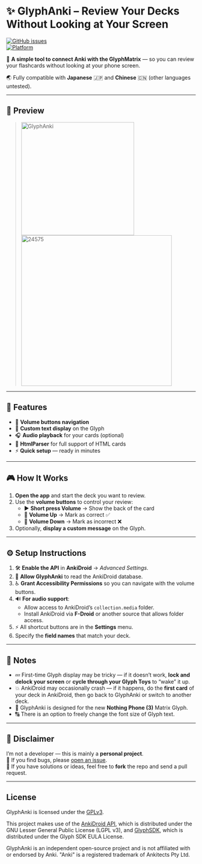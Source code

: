 # ✨ GlyphAnki – Review Your Decks Without Looking at Your Screen  


[![GitHub issues](https://img.shields.io/github/issues/R0uli078/GlyphAnki)](https://github.com/R0uli078/GlyphAnki/issues)  
[![Platform](https://img.shields.io/badge/platform-Android-green)](#)  

🔗 **A simple tool to connect Anki with the GlyphMatrix** — so you can review your flashcards without looking at your phone screen.  

🌏 Fully compatible with **Japanese** 🇯🇵 and **Chinese** 🇨🇳 (other languages untested).  

---

## 📸 Preview  

> <img src="https://github.com/user-attachments/assets/3bba02e9-825e-4e10-ab0d-06b68f1d243d" style="position:relative; padding-right:20px;" width="300" alt="GlyphAnki" />
> <img src="https://via.placeholder.com/220x150/ffffff/ffffff?text=+" width="60" height="0" style="display:block;" alt=""/>
> <img src="https://github.com/user-attachments/assets/fd5276a3-36fc-4c43-b89e-3ae0aa1099b2" style="position:relative" width="400" alt="24575"/>


---

## 🚀 Features  

- 🔼 **Volume buttons navigation**
- 💬 **Custom text display** on the Glyph  
- 🎧 **Audio playback** for your cards (optional)
- 📝 **HtmlParser** for full support of HTML cards
- ⚡ **Quick setup** — ready in minutes

---

## 🎮 How It Works  

1. **Open the app** and start the deck you want to review.  
2. Use the **volume buttons** to control your review:  
   - ▶️ **Short press Volume** → Show the back of the card  
   - 🔼 **Volume Up** → Mark as correct ✅  
   - 🔽 **Volume Down** → Mark as incorrect ❌  
3. Optionally, **display a custom message** on the Glyph.  

---

## ⚙️ Setup Instructions  

1. 🛠 **Enable the API** in **AnkiDroid** → *Advanced Settings*.  
2. 📖 **Allow GlyphAnki** to read the AnkiDroid database.  
3. ♿ **Grant Accessibility Permissions** so you can navigate with the volume buttons.  
4. 🔊 **For audio support**:  
   - Allow access to AnkiDroid’s `collection.media` folder.  
   - Install AnkiDroid via **F-Droid** or another source that allows folder access.  
5. ⚡ All shortcut buttons are in the **Settings** menu.  
6. Specify the **field names** that match your deck.  

---

## 📝 Notes  

- 💤 First-time Glyph display may be tricky — if it doesn’t work, **lock and delock your screen** or **cycle through your Glyph Toys** to “wake” it up.  
- 💥 AnkiDroid may occasionally crash — if it happens, do the **first card** of your deck in AnkiDroid, then go back to GlyphAnki or switch to another deck.
- 📱 GlyphAnki is designed for the new **Nothing Phone (3)** Matrix Glyph.
- 🔠 There is an option to freely change the font size of Glyph text.

---

## 🙏 Disclaimer  

I’m not a developer — this is mainly a **personal project**.  
🐛 If you find bugs, please [open an issue](https://github.com/R0uli078/GlyphAnki/issues).  
🤝 If you have solutions or ideas, feel free to **fork** the repo and send a pull request.  

---

## License

GlyphAnki is licensed under the [GPLv3](./LICENSE).

This project makes use of the [AnkiDroid API](https://github.com/ankidroid/Anki-Android), 
which is distributed under the GNU Lesser General Public License (LGPL v3), and [GlyphSDK](https://github.com/Nothing-Developer-Programme/GlyphMatrix-Developer-Kit/blob/main/LICENSE.md), which is distributed under the Glyph SDK EULA License.

GlyphAnki is an independent open-source project and is not affiliated with or endorsed by Anki. "Anki" is a registered trademark of Ankitects Pty Ltd.

